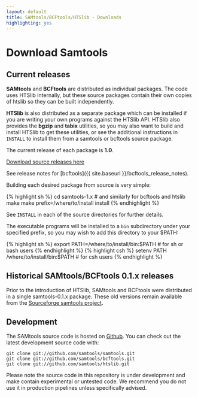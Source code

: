 ```yaml
---
layout: default
title: SAMtools/BCFtools/HTSlib - Downloads
highlighting: yes
---
```


# Download Samtools

## Current releases

**SAMtools** and **BCFtools** are distributed as individual packages.
The code uses HTSlib internally, but these source packages contain their own
copies of htslib so they can be built independently.

**HTSlib** is also distributed as a separate package which can be installed
if you are writing your own programs against the HTSlib API.
HTSlib also provides the **bgzip** and **tabix** utilities, so you may
also want to build and install HTSlib to get these utilities, or see the
additional instructions in `INSTALL` to install them from a samtools or
bcftools source package.

The current release of each package is **1.0**.

<a class="btn btn-primary" href="http://sourceforge.net/projects/samtools/files/samtools/1.0/"><i class="glyphicon glyphicon-save"></i> Download source releases here</a>

See release notes for [bcftools]({{ site.baseurl }}/bcftools_release_notes).
<!-- TODO Make releases available as GitHub releases in the three repos -->

Building each desired package from source is very simple:

{% highlight sh %}
cd samtools-1.x    # and similarly for bcftools and htslib
make
make prefix=/where/to/install install
{% endhighlight %}

See `INSTALL` in each of the source directories for further details.

The executable programs will be installed to a `bin` subdirectory under
your specified prefix, so you may wish to add this directory to your $PATH:

{% highlight sh %}
export PATH=/where/to/install/bin:$PATH    # for sh or bash users
{% endhighlight %}
{% highlight csh %}
setenv PATH /where/to/install/bin:$PATH    # for csh users
{% endhighlight %}


## Historical SAMtools/BCFtools 0.1.x releases

Prior to the introduction of HTSlib, SAMtools and BCFtools were distributed
in a single samtools-0.1.x package.
These old versions remain available from the [Sourceforge samtools project](http://sourceforge.net/projects/samtools/files/samtools/).

## Development

The SAMtools source code is hosted on <a target="_blank" href="https://github.com/samtools">Github</a>. You can check out the latest development source code with:<br />

	git clone git://github.com/samtools/samtools.git
	git clone git://github.com/samtools/bcftools.git
	git clone git://github.com/samtools/htslib.git

Please note the source code in this repository is under development and make contain experimental or untested code. We recommend you do not use it in production pipelines unless specifically advised.


